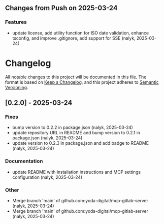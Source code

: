 ## Changes from Push on 2025-03-24

### Features
* update license, add utility function for ISO date validation, enhance tsconfig, and improve .gitignore, add support for SSE (nalyk, 2025-03-24)
# Changelog
All notable changes to this project will be documented in this file.
The format is based on [Keep a Changelog](https://keepachangelog.com/en/1.0.0/),
and this project adheres to [Semantic Versioning](https://semver.org/spec/v2.0.0.html).
## [0.2.0] - 2025-03-24

### Fixes
* bump version to 0.2.2 in package.json (nalyk, 2025-03-24)
* update repository URL in README and bump version to 0.2.1 in package.json (nalyk, 2025-03-24)
* update version to 0.2.3 in package.json and add badge to README (nalyk, 2025-03-24)

### Documentation
* update README with installation instructions and MCP settings configuration (nalyk, 2025-03-24)

### Other
* Merge branch 'main' of github.com:yoda-digital/mcp-gitlab-server (nalyk, 2025-03-24)
* Merge branch 'main' of github.com:yoda-digital/mcp-gitlab-server (nalyk, 2025-03-24)


